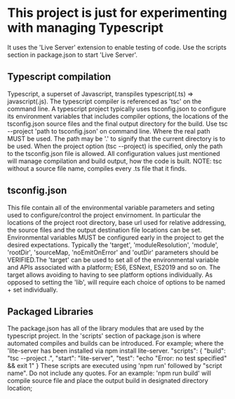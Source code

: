 # This project is just for experimenting with managing Typescript

It uses the 'Live Server' extension to enable testing of code. Use the
scripts section in package.json to start 'Live Server'.

## Typescript compilation

Typescript, a superset of Javascript, transpiles
typescript(.ts) => javascript(.js). The typescript
compiler is referenced as 'tsc' on the command line.
A typescript project typically uses tsconfig.json to
configure its environment variables that includes
compiler options, the locations of the tsconfig.json
source files and the final output directory for the build.
Use tsc --project 'path to tsconfig.json' on command line.
Where the real path MUST be used. The path may be '.' to
signify that the current directory is to be used. When
the project option (tsc --project) is specified, only
the path to the tsconfig.json file is allowed. All
configuration values just mentioned will manage compilation
and build output, how the code is built.
NOTE: tsc without a source file name, compiles every .ts
file that it finds.

## tsconfig.json

This file contain all of the environmental variable
parameters and seting used to configure/control the
project envirnoment. In particular the locations of
the project root directory, base url used for relative
addressing,  the source files and the output destination
file locations can be set. Environmental variables MUST
be configured early in the project to get the desired
expectations. Typically the 'target', 'moduleResolution',
'module', 'rootDir', 'sourceMap, 'noEmitOnError' and
'outDir' parameters should be VERIFIED.The 'target'
can be used to set all of the environmental variable
and APIs associated with a platform; ES6, ESNext,
ES2019 and so on. The target allows avoiding to
having to see platform options individually.
As opposed to setting the 'lib', will require each
choice of options to be named + set individually.

## Packaged Libraries

The package.json has all of the library modules that are
used by the typescript project. In the 'scripts' section
of package.json is where automated compiles and builds
can be introduced. For example; where the 'lite-server
has been installed via npm install lite-server.
"scripts": {
        "build": "tsc --project .",
        "start": "lite-server",
        "test": "echo \"Error: no test specified\" && exit 1"
    }
    These scripts are executed using 'npm run' followed by "script name".
    Do not include any  quotes. For an example:
    'npm run build' will compile source file and place
    the output build in designated directory location;  
